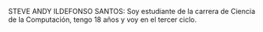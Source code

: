 STEVE ANDY ILDEFONSO SANTOS: Soy estudiante de la carrera de Ciencia de la Computación, tengo 18 años y voy en el tercer ciclo.
